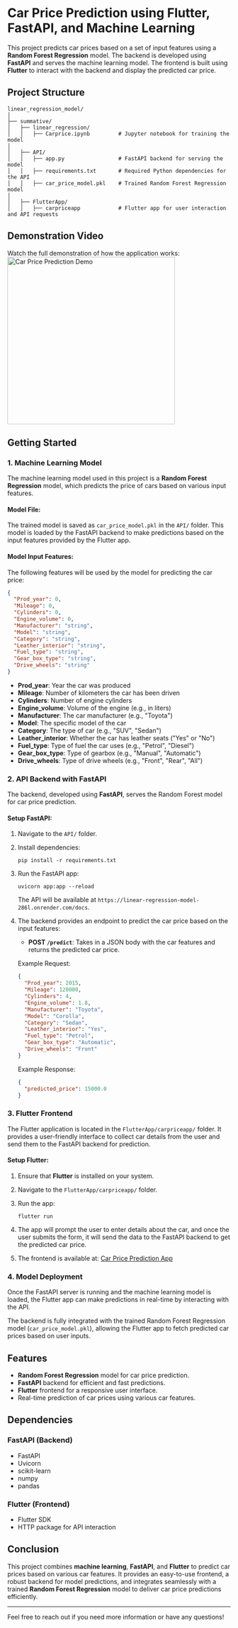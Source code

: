 
# Car Price Prediction using Flutter, FastAPI, and Machine Learning

This project predicts car prices based on a set of input features using a **Random Forest Regression** model. The backend is developed using **FastAPI** and serves the machine learning model. The frontend is built using **Flutter** to interact with the backend and display the predicted car price.

## Project Structure

```
linear_regression_model/
│
├── summative/
│   ├── linear_regression/
│   │   ├── Carprice.ipynb         # Jupyter notebook for training the model 
│
│   ├── API/
│   │   ├── app.py                 # FastAPI backend for serving the model
│   │   ├── requirements.txt       # Required Python dependencies for the API
│   │   ├── car_price_model.pkl    # Trained Random Forest Regression model
│
│   ├── FlutterApp/
│   │   ├── carpriceapp            # Flutter app for user interaction and API requests
```

## Demonstration Video

Watch the full demonstration of how the application works:  
<a href="https://vimeo.com/1032811199?share=copy">
  <img src="https://e7.pngegg.com/pngimages/496/939/png-clipart-youtube-logo-youtube-play-button-computer-icons-icon-library-video-play-miscellaneous-angle-thumbnail.png" alt="Car Price Prediction Demo" style="width:10cm;">
</a>


## Getting Started

### 1. **Machine Learning Model**

The machine learning model used in this project is a **Random Forest Regression** model, which predicts the price of cars based on various input features.

#### Model File:
The trained model is saved as `car_price_model.pkl` in the `API/` folder. This model is loaded by the FastAPI backend to make predictions based on the input features provided by the Flutter app.

#### Model Input Features:

The following features will be used by the model for predicting the car price:

```json
{
  "Prod_year": 0,
  "Mileage": 0,
  "Cylinders": 0,
  "Engine_volume": 0,
  "Manufacturer": "string",
  "Model": "string",
  "Category": "string",
  "Leather_interior": "string",
  "Fuel_type": "string",
  "Gear_box_type": "string",
  "Drive_wheels": "string"
}
```

- **Prod_year**: Year the car was produced
- **Mileage**: Number of kilometers the car has been driven
- **Cylinders**: Number of engine cylinders
- **Engine_volume**: Volume of the engine (e.g., in liters)
- **Manufacturer**: The car manufacturer (e.g., "Toyota")
- **Model**: The specific model of the car
- **Category**: The type of car (e.g., "SUV", "Sedan")
- **Leather_interior**: Whether the car has leather seats ("Yes" or "No")
- **Fuel_type**: Type of fuel the car uses (e.g., "Petrol", "Diesel")
- **Gear_box_type**: Type of gearbox (e.g., "Manual", "Automatic")
- **Drive_wheels**: Type of drive wheels (e.g., "Front", "Rear", "All")

### 2. **API Backend with FastAPI**

The backend, developed using **FastAPI**, serves the Random Forest model for car price prediction.

#### Setup FastAPI:

1. Navigate to the `API/` folder.
2. Install dependencies:

   ```
   pip install -r requirements.txt
   ```

3. Run the FastAPI app:

   ```
   uvicorn app:app --reload
   ```

   The API will be available at `https://linear-regression-model-286l.onrender.com/docs`.

4. The backend provides an endpoint to predict the car price based on the input features:

   - **POST `/predict`**: Takes in a JSON body with the car features and returns the predicted car price.

   Example Request:

   ```json
   {
     "Prod_year": 2015,
     "Mileage": 120000,
     "Cylinders": 4,
     "Engine_volume": 1.8,
     "Manufacturer": "Toyota",
     "Model": "Corolla",
     "Category": "Sedan",
     "Leather_interior": "Yes",
     "Fuel_type": "Petrol",
     "Gear_box_type": "Automatic",
     "Drive_wheels": "Front"
   }
   ```

   Example Response:

   ```json
   {
     "predicted_price": 15000.0
   }
   ```

### 3. **Flutter Frontend**

The Flutter application is located in the `FlutterApp/carpriceapp/` folder. It provides a user-friendly interface to collect car details from the user and send them to the FastAPI backend for prediction.

#### Setup Flutter:

1. Ensure that **Flutter** is installed on your system.
2. Navigate to the `FlutterApp/carpriceapp/` folder.
3. Run the app:

   ```
   flutter run
   ```

4. The app will prompt the user to enter details about the car, and once the user submits the form, it will send the data to the FastAPI backend to get the predicted car price.

5. The frontend is available at: [Car Price Prediction App](https://carpriceprediction-699d6.web.app/)

### 4. **Model Deployment**

Once the FastAPI server is running and the machine learning model is loaded, the Flutter app can make predictions in real-time by interacting with the API.

The backend is fully integrated with the trained Random Forest Regression model (`car_price_model.pkl`), allowing the Flutter app to fetch predicted car prices based on user inputs.

## Features

- **Random Forest Regression** model for car price prediction.
- **FastAPI** backend for efficient and fast predictions.
- **Flutter** frontend for a responsive user interface.
- Real-time prediction of car prices using various car features.

## Dependencies

### FastAPI (Backend)
- FastAPI
- Uvicorn
- scikit-learn
- numpy
- pandas

### Flutter (Frontend)
- Flutter SDK
- HTTP package for API interaction

## Conclusion

This project combines **machine learning**, **FastAPI**, and **Flutter** to predict car prices based on various car features. It provides an easy-to-use frontend, a robust backend for model predictions, and integrates seamlessly with a trained **Random Forest Regression** model to deliver car price predictions efficiently.

---

Feel free to reach out if you need more information or have any questions!
